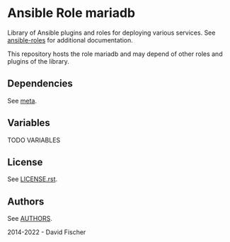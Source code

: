 # Ansible Role mariadb

Library of Ansible plugins and roles for deploying various services.
See [ansible-roles](https://github.com/davidfischer-ch/ansible-roles) for additional documentation.

This repository hosts the role mariadb and may depend of other roles and plugins of the library.

## Dependencies

See [meta](meta/main.yml).

## Variables

TODO VARIABLES

## License

See [LICENSE.rst](LICENSE.rst).

## Authors

See [AUTHORS](AUTHORS).

2014-2022 - David Fischer
